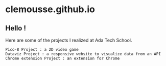# clemousse.github.io

## Hello ! 
Here are some of the projects I realized at Ada Tech School.

    Pico-8 Project : a 2D video game
    Dataviz Project : a responsive website to visualize data from an API
    Chrome extension Project : an extension for Chrome
